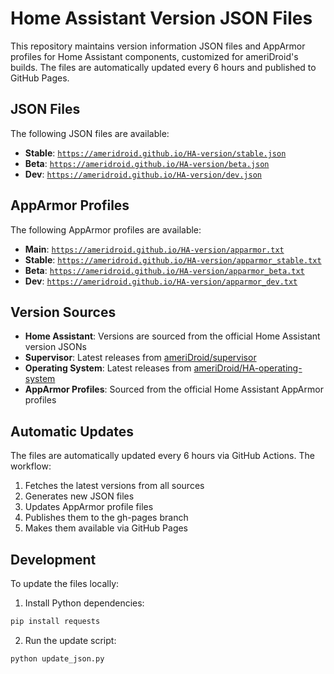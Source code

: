 # Home Assistant Version JSON Files

This repository maintains version information JSON files and AppArmor profiles for Home Assistant components, customized for ameriDroid's builds. The files are automatically updated every 6 hours and published to GitHub Pages.

## JSON Files

The following JSON files are available:

- **Stable**: [`https://ameridroid.github.io/HA-version/stable.json`](https://ameridroid.github.io/HA-version/stable.json)
- **Beta**: [`https://ameridroid.github.io/HA-version/beta.json`](https://ameridroid.github.io/HA-version/beta.json)
- **Dev**: [`https://ameridroid.github.io/HA-version/dev.json`](https://ameridroid.github.io/HA-version/dev.json)

## AppArmor Profiles

The following AppArmor profiles are available:

- **Main**: [`https://ameridroid.github.io/HA-version/apparmor.txt`](https://ameridroid.github.io/HA-version/apparmor.txt)
- **Stable**: [`https://ameridroid.github.io/HA-version/apparmor_stable.txt`](https://ameridroid.github.io/HA-version/apparmor_stable.txt)
- **Beta**: [`https://ameridroid.github.io/HA-version/apparmor_beta.txt`](https://ameridroid.github.io/HA-version/apparmor_beta.txt)
- **Dev**: [`https://ameridroid.github.io/HA-version/apparmor_dev.txt`](https://ameridroid.github.io/HA-version/apparmor_dev.txt)

## Version Sources

- **Home Assistant**: Versions are sourced from the official Home Assistant version JSONs
- **Supervisor**: Latest releases from [ameriDroid/supervisor](https://github.com/ameriDroid/supervisor)
- **Operating System**: Latest releases from [ameriDroid/HA-operating-system](https://github.com/ameriDroid/HA-operating-system)
- **AppArmor Profiles**: Sourced from the official Home Assistant AppArmor profiles

## Automatic Updates

The files are automatically updated every 6 hours via GitHub Actions. The workflow:

1. Fetches the latest versions from all sources
2. Generates new JSON files
3. Updates AppArmor profile files
4. Publishes them to the gh-pages branch
5. Makes them available via GitHub Pages

## Development

To update the files locally:

1. Install Python dependencies:
```bash
pip install requests
```

2. Run the update script:
```bash
python update_json.py
```
